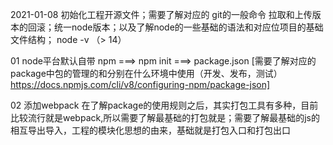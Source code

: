 
2021-01-08 初始化工程开源文件；需要了解对应的 git的一般命令 拉取和上传版本的回滚；统一node版本；以及了解node的一些基础的语法和对应位项目的基础文件结构； node -v （> 14）

01 node平台默认自带 npm ===> npm init ===> package.json [需要了解对应的package中包的管理的和分别在什么环境中使用（开发、发布，测试）https://docs.npmjs.com/cli/v8/configuring-npm/package-json]

02 添加webpack 在了解package的使用规则之后，其实打包工具有多种，目前比较流行就是webpack,所以需要了解最基础的打包就是；需要了解最基础的js的相互导出导入，工程的模块化思想的由来，基础就是打包入口和打包出口

